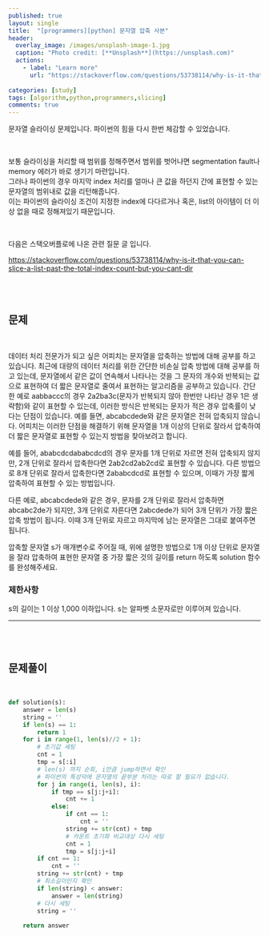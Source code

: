 ```yaml
---
published: true
layout: single
title:  "[programmers][python] 문자열 압축 사본"
header:
  overlay_image: /images/unsplash-image-1.jpg
  caption: "Photo credit: [**Unsplash**](https://unsplash.com)"
  actions:
    - label: "Learn more"
      url: "https://stackoverflow.com/questions/53738114/why-is-it-that-you-can-slice-a-list-past-the-total-index-count-but-you-cant-dir"
      
categories: [study]
tags: [algorithm,python,programmers,slicing]
comments: true
---
```


문자열 슬라이싱 문제입니다. 파이썬의 힘을 다시 한번 체감할 수 있었습니다. 

&nbsp;  

보통 슬라이싱을 처리할 때 범위를 정해주면서 범위를 벗어나면 segmentation fault나 memory 에러가 바로 생기기 마련입니다.  
그러나 파이썬의 경우 마지막 index 처리를 얼마나 큰 값을 하던지 간에 표현할 수 있는 문자열의 범위내로 값을 리턴해줍니다.  
이는 파이썬의 슬라이싱 조건이 지정한 index에 다다르거나 혹은, list의 아이템이 더 이상 없을 때로 정해져있기 때문입니다. 

&nbsp;  

다음은 스택오버플로에 나온 관련 질문 글 입니다.

<https://stackoverflow.com/questions/53738114/why-is-it-that-you-can-slice-a-list-past-the-total-index-count-but-you-cant-dir>



&nbsp;  
&nbsp;
## 문제 

&nbsp;

데이터 처리 전문가가 되고 싶은 어피치는 문자열을 압축하는 방법에 대해 공부를 하고 있습니다. 최근에 대량의 데이터 처리를 위한 간단한 비손실 압축 방법에 대해 공부를 하고 있는데, 문자열에서 같은 값이 연속해서 나타나는 것을 그 문자의 개수와 반복되는 값으로 표현하여 더 짧은 문자열로 줄여서 표현하는 알고리즘을 공부하고 있습니다.
간단한 예로 aabbaccc의 경우 2a2ba3c(문자가 반복되지 않아 한번만 나타난 경우 1은 생략함)와 같이 표현할 수 있는데, 이러한 방식은 반복되는 문자가 적은 경우 압축률이 낮다는 단점이 있습니다. 예를 들면, abcabcdede와 같은 문자열은 전혀 압축되지 않습니다. 어피치는 이러한 단점을 해결하기 위해 문자열을 1개 이상의 단위로 잘라서 압축하여 더 짧은 문자열로 표현할 수 있는지 방법을 찾아보려고 합니다.

예를 들어, ababcdcdababcdcd의 경우 문자를 1개 단위로 자르면 전혀 압축되지 않지만, 2개 단위로 잘라서 압축한다면 2ab2cd2ab2cd로 표현할 수 있습니다. 다른 방법으로 8개 단위로 잘라서 압축한다면 2ababcdcd로 표현할 수 있으며, 이때가 가장 짧게 압축하여 표현할 수 있는 방법입니다.

다른 예로, abcabcdede와 같은 경우, 문자를 2개 단위로 잘라서 압축하면 abcabc2de가 되지만, 3개 단위로 자른다면 2abcdede가 되어 3개 단위가 가장 짧은 압축 방법이 됩니다. 이때 3개 단위로 자르고 마지막에 남는 문자열은 그대로 붙여주면 됩니다.

압축할 문자열 s가 매개변수로 주어질 때, 위에 설명한 방법으로 1개 이상 단위로 문자열을 잘라 압축하여 표현한 문자열 중 가장 짧은 것의 길이를 return 하도록 solution 함수를 완성해주세요.  

### 제한사항

s의 길이는 1 이상 1,000 이하입니다.
s는 알파벳 소문자로만 이루어져 있습니다.


---------------------------

&nbsp;  
&nbsp;

## 문제풀이

&nbsp;
~~~py
def solution(s):
    answer = len(s)
    string = ''
    if len(s) == 1:
        return 1
    for i in range(1, len(s)//2 + 1):
        # 초기값 세팅
        cnt = 1
        tmp = s[:i]
        # len(s) 까지 순회, i만큼 jump하면서 확인
        # 파이썬의 특성덕에 문자열의 끝부분 처리는 따로 할 필요가 없습니다. 
        for j in range(i, len(s), i):
            if tmp == s[j:j+i]:
                cnt += 1
            else:
                if cnt == 1:
                    cnt = ''
                string += str(cnt) + tmp
                # 카운트 초기화 비교대상 다시 세팅 
                cnt = 1
                tmp = s[j:j+i]
        if cnt == 1:
            cnt = ''
        string += str(cnt) + tmp
        # 최소길이인지 확인 
        if len(string) < answer:
            answer = len(string)
        # 다시 세팅 
        string = ''
        
    return answer
~~~